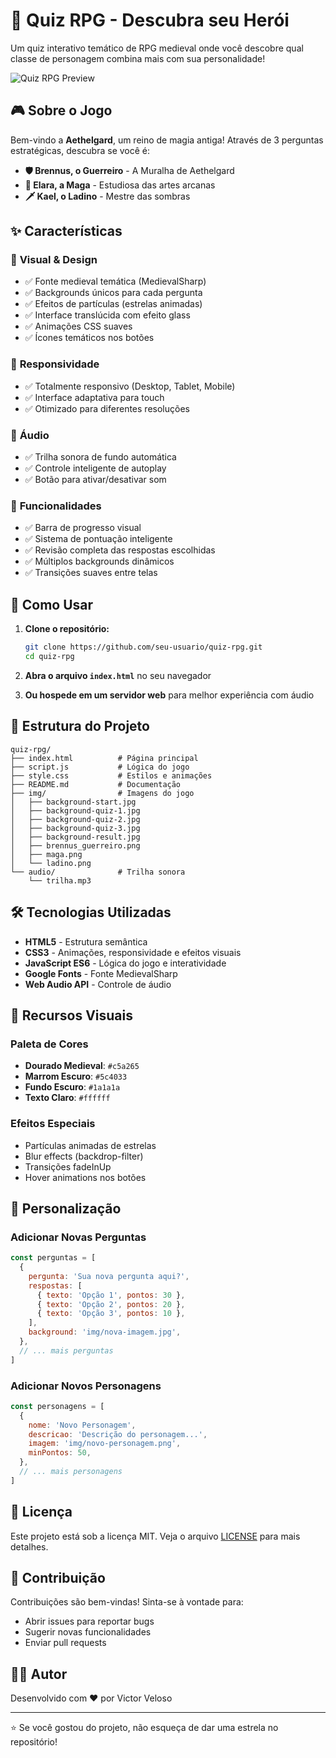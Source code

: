 # 🏰 Quiz RPG - Descubra seu Herói

Um quiz interativo temático de RPG medieval onde você descobre qual classe de personagem combina mais com sua personalidade!

![Quiz RPG Preview](https://via.placeholder.com/800x400/1a1a1a/c5a265?text=Quiz+RPG+-+Aethelgard)

## 🎮 Sobre o Jogo

Bem-vindo a **Aethelgard**, um reino de magia antiga! Através de 3 perguntas estratégicas, descubra se você é:

- **🛡️ Brennus, o Guerreiro** - A Muralha de Aethelgard
- **🔮 Elara, a Maga** - Estudiosa das artes arcanas
- **🗡️ Kael, o Ladino** - Mestre das sombras

## ✨ Características

### 🎨 **Visual & Design**

- ✅ Fonte medieval temática (MedievalSharp)
- ✅ Backgrounds únicos para cada pergunta
- ✅ Efeitos de partículas (estrelas animadas)
- ✅ Interface translúcida com efeito glass
- ✅ Animações CSS suaves
- ✅ Ícones temáticos nos botões

### 📱 **Responsividade**

- ✅ Totalmente responsivo (Desktop, Tablet, Mobile)
- ✅ Interface adaptativa para touch
- ✅ Otimizado para diferentes resoluções

### 🎵 **Áudio**

- ✅ Trilha sonora de fundo automática
- ✅ Controle inteligente de autoplay
- ✅ Botão para ativar/desativar som

### 🎯 **Funcionalidades**

- ✅ Barra de progresso visual
- ✅ Sistema de pontuação inteligente
- ✅ Revisão completa das respostas escolhidas
- ✅ Múltiplos backgrounds dinâmicos
- ✅ Transições suaves entre telas

## 🚀 Como Usar

1. **Clone o repositório:**

   ```bash
   git clone https://github.com/seu-usuario/quiz-rpg.git
   cd quiz-rpg
   ```

2. **Abra o arquivo `index.html`** no seu navegador

3. **Ou hospede em um servidor web** para melhor experiência com áudio

## 📁 Estrutura do Projeto

```
quiz-rpg/
├── index.html          # Página principal
├── script.js           # Lógica do jogo
├── style.css           # Estilos e animações
├── README.md           # Documentação
├── img/                # Imagens do jogo
│   ├── background-start.jpg
│   ├── background-quiz-1.jpg
│   ├── background-quiz-2.jpg
│   ├── background-quiz-3.jpg
│   ├── background-result.jpg
│   ├── brennus_guerreiro.png
│   ├── maga.png
│   └── ladino.png
└── audio/              # Trilha sonora
    └── trilha.mp3
```

## 🛠️ Tecnologias Utilizadas

- **HTML5** - Estrutura semântica
- **CSS3** - Animações, responsividade e efeitos visuais
- **JavaScript ES6** - Lógica do jogo e interatividade
- **Google Fonts** - Fonte MedievalSharp
- **Web Audio API** - Controle de áudio

## 🎨 Recursos Visuais

### Paleta de Cores

- **Dourado Medieval**: `#c5a265`
- **Marrom Escuro**: `#5c4033`
- **Fundo Escuro**: `#1a1a1a`
- **Texto Claro**: `#ffffff`

### Efeitos Especiais

- Partículas animadas de estrelas
- Blur effects (backdrop-filter)
- Transições fadeInUp
- Hover animations nos botões

## 🔧 Personalização

### Adicionar Novas Perguntas

```javascript
const perguntas = [
  {
    pergunta: 'Sua nova pergunta aqui?',
    respostas: [
      { texto: 'Opção 1', pontos: 30 },
      { texto: 'Opção 2', pontos: 20 },
      { texto: 'Opção 3', pontos: 10 },
    ],
    background: 'img/nova-imagem.jpg',
  },
  // ... mais perguntas
]
```

### Adicionar Novos Personagens

```javascript
const personagens = [
  {
    nome: 'Novo Personagem',
    descricao: 'Descrição do personagem...',
    imagem: 'img/novo-personagem.png',
    minPontos: 50,
  },
  // ... mais personagens
]
```

## 📄 Licença

Este projeto está sob a licença MIT. Veja o arquivo [LICENSE](LICENSE) para mais detalhes.

## 🤝 Contribuição

Contribuições são bem-vindas! Sinta-se à vontade para:

- Abrir issues para reportar bugs
- Sugerir novas funcionalidades
- Enviar pull requests

## 👨‍💻 Autor

Desenvolvido com ❤️ por Victor Veloso

---

⭐ Se você gostou do projeto, não esqueça de dar uma estrela no repositório!
